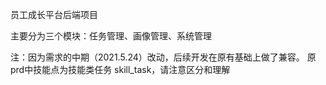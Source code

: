 员工成长平台后端项目

主要分为三个模块：任务管理、画像管理、系统管理

注：因为需求的中期（2021.5.24）改动，后续开发在原有基础上做了兼容。
原prd中技能点为技能类任务 skill_task，请注意区分和理解



